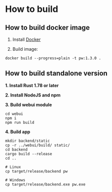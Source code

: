 # How to build

## How to build docker image

1. Install [Docker](https://docs.docker.com/engine/install/)

2. Build image:

```shell
docker build --progress=plain -t pw:1.3.0 .
```

## How to build standalone version

**1. Install Rust 1.78 or later**

**2. Install NodeJS and npm**

**3. Build webui module**

```shell
cd webui
npm i
npm run build
```

**4. Build app**

```shell
mkdir backend/static
cp -r ../webui/build/ static/
cd backend
cargo build --release
cd ..

# Linux
cp target/release/backend pw

# Windows
cp target/release/backend.exe pw.exe
```